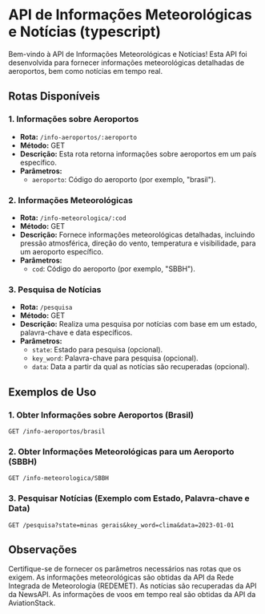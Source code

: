 # API de Informações Meteorológicas e Notícias (typescript)

Bem-vindo à API de Informações Meteorológicas e Notícias! Esta API foi desenvolvida para fornecer informações meteorológicas detalhadas de aeroportos, bem como notícias em tempo real.

## Rotas Disponíveis

### 1. Informações sobre Aeroportos

- **Rota:** `/info-aeroportos/:aeroporto`
- **Método:** GET
- **Descrição:** Esta rota retorna informações sobre aeroportos em um país específico.
- **Parâmetros:**
  - `aeroporto`: Código do aeroporto (por exemplo, "brasil").

### 2. Informações Meteorológicas

- **Rota:** `/info-meteorologica/:cod`
- **Método:** GET
- **Descrição:** Fornece informações meteorológicas detalhadas, incluindo pressão atmosférica, direção do vento, temperatura e visibilidade, para um aeroporto específico.
- **Parâmetros:**
  - `cod`: Código do aeroporto (por exemplo, "SBBH").

### 3. Pesquisa de Notícias

- **Rota:** `/pesquisa`
- **Método:** GET
- **Descrição:** Realiza uma pesquisa por notícias com base em um estado, palavra-chave e data específicos.
- **Parâmetros:**
  - `state`: Estado para pesquisa (opcional).
  - `key_word`: Palavra-chave para pesquisa (opcional).
  - `data`: Data a partir da qual as notícias são recuperadas (opcional).
 
## Exemplos de Uso

### 1. Obter Informações sobre Aeroportos (Brasil)
```http
GET /info-aeroportos/brasil
```

### 2. Obter Informações Meteorológicas para um Aeroporto (SBBH)
```http
GET /info-meteorologica/SBBH
```

### 3. Pesquisar Notícias (Exemplo com Estado, Palavra-chave e Data)
```http
GET /pesquisa?state=minas gerais&key_word=clima&data=2023-01-01
```

## Observações
Certifique-se de fornecer os parâmetros necessários nas rotas que os exigem.
As informações meteorológicas são obtidas da API da Rede Integrada de Meteorologia (REDEMET).
As notícias são recuperadas da API da NewsAPI.
As informações de voos em tempo real são obtidas da API da AviationStack.
